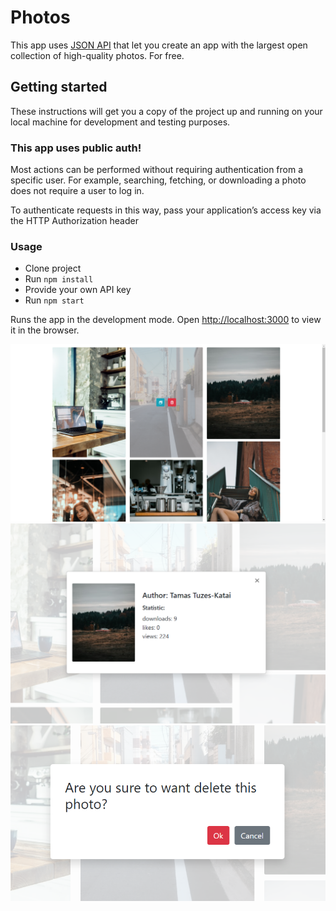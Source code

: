 # Photos

This app uses [JSON API](https://unsplash.com/documentation) that let you create an app with the largest open collection of high-quality photos. For free.

## Getting started

These instructions will get you a copy of the project up and running on your local machine for development and testing purposes.

### This app uses public auth!

Most actions can be performed without requiring authentication from a specific user. For example, searching, fetching, or downloading a photo does not require a user to log in.

To authenticate requests in this way, pass your application’s access key via the HTTP Authorization header

### Usage
* Clone project
* Run `npm install`
* Provide your own API key
* Run `npm start`

Runs the app in the development mode.
Open [http://localhost:3000](http://localhost:3000) to view it in the browser.

![cover for app](https://github.com/Ihor-Onyshchuk/photos/blob/master/src/assets/images/preview-1.png 'preview')
![cover for app](https://github.com/Ihor-Onyshchuk/photos/blob/master/src/assets/images/preview-2.png 'preview')
![cover for app](https://github.com/Ihor-Onyshchuk/photos/blob/master/src/assets/images/preview-3.png 'preview')
